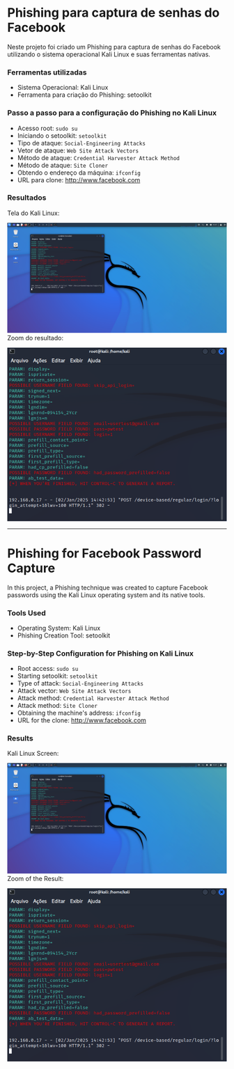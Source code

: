 # Phishing para captura de senhas do Facebook

Neste projeto foi criado um Phishing para captura de senhas do Facebook utilizando o sistema operacional Kali Linux e suas ferramentas nativas.

### Ferramentas utilizadas

- Sistema Operacional: Kali Linux
- Ferramenta para criação do Phishing: setoolkit

### Passo a passo para a configuração do Phishing no Kali Linux

- Acesso root: ``` sudo su ```
- Iniciando o setoolkit: ``` setoolkit ```
- Tipo de ataque: ``` Social-Engineering Attacks ```
- Vetor de ataque: ``` Web Site Attack Vectors ```
- Método de ataque: ```Credential Harvester Attack Method ```
- Método de ataque: ``` Site Cloner ```
- Obtendo o endereço da máquina: ``` ifconfig ```
- URL para clone: http://www.facebook.com

### Resultados
Tela do Kali Linux:

![Alt text](https://github.com/fern4ndocsarruda/cibersecurity-desafio-phishing/blob/9218d45239b21dc15439c0b59bb8e567add09ec1/teste_phishing.png)
Zoom do resultado:

![Alt text](https://github.com/fern4ndocsarruda/cibersecurity-desafio-phishing/blob/e3c7657349c3df6edf426c1efabf914dafd178f1/resultado.png)

---

# Phishing for Facebook Password Capture

In this project, a Phishing technique was created to capture Facebook passwords using the Kali Linux operating system and its native tools.

### Tools Used

- Operating System: Kali Linux
- Phishing Creation Tool: setoolkit

### Step-by-Step Configuration for Phishing on Kali Linux

- Root access: ``` sudo su ```
- Starting setoolkit: ``` setoolkit ```
- Type of attack: ``` Social-Engineering Attacks ```
- Attack vector: ``` Web Site Attack Vectors ```
- Attack method: ```Credential Harvester Attack Method ```
- Attack method: ``` Site Cloner ```
- Obtaining the machine's address: ``` ifconfig ```
- URL for the clone: http://www.facebook.com

### Results
Kali Linux Screen:

![Alt text](https://github.com/fern4ndocsarruda/cibersecurity-desafio-phishing/blob/9218d45239b21dc15439c0b59bb8e567add09ec1/teste_phishing.png)
Zoom of the Result:

![Alt text](https://github.com/fern4ndocsarruda/cibersecurity-desafio-phishing/blob/e3c7657349c3df6edf426c1efabf914dafd178f1/resultado.png)
